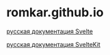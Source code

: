 # romkar.github.io

[русская документация Svelte](https://romkar.github.io/svelte-docs-rus/)

[русская документация SvelteKit](https://romkar.github.io/sveltekit-docs-rus/)

